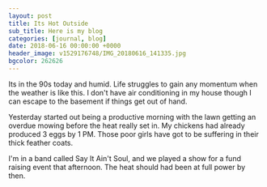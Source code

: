 ```yaml
---
layout: post
title: Its Hot Outside
sub_title: Here is my blog
categories: [journal, blog]
date: 2018-06-16 00:00:00 +0000
header_image: v1529176748/IMG_20180616_141335.jpg
bgcolor: 262626
---
```

Its in the 90s today and humid. Life struggles to gain any momentum when the weather is like this. I don't have air 
conditioning in my house though I can escape to the basement if things get out of hand.

Yesterday started out being a productive morning with the lawn getting an overdue mowing before the heat really set in. 
My chickens had already produced 3 eggs by 1 PM. Those poor girls have got to be suffering in their thick feather 
coats.

I'm in a band called Say It Ain't Soul, and we played a show for a fund raising event that afternoon. The heat should had been at full power by then.

